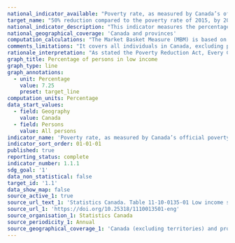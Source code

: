 ```yaml
---
national_indicator_available: "Poverty rate, as measured by Canada’s official poverty line"
target_name: "50% reduction compared to the poverty rate of 2015, by 2030"
national_indicator_description: "This indicator measures the percentage of persons in low income using the Market Basket Measures (MBM), which was adopted as Canada's Official Poverty Line. According to the MBM, a family lives in poverty if it does not have enough income to purchase a specific basket of goods and services in its community."
national_geographical_coverage: 'Canada and provinces'
computation_calculations: "The Market Basket Measure (MBM) is based on the cost of a specific basket of goods and services representing a modest, basic standard of living. It includes the costs of food, clothing, shelter, transportation and other items for a reference family. These costs are compared to the disposable income of families to determine whether or not they fall below the poverty line."
comments_limitations: "It covers all individuals in Canada, excluding persons living on reserves and other Aboriginal settlements in the provinces, the institutionalized population, and households in extremely remote areas with very low population density. Overall, these exclusions amount to less than 2 percent of the population."
rationale_interpretation: "As stated the Poverty Reduction Act, Every Canadian deserves a real and fair chance to succeed, no matter where they live or where they come from. The Act sets poverty reduction targets and establishes the National Advisory Council on Poverty. Canada’s Official Poverty Line, based on the Market Basket Measure, will measure poverty and track progress toward the targets."
graph_title: Percentage of persons in low income
graph_type: line
graph_annotations:
  - unit: Percentage
    value: 7.25
    preset: target_line
computation_units: Percentage
data_start_values:
  - field: Geography
    value: Canada
  - field: Persons
    value: All persons
indicator_name: 'Poverty rate, as measured by Canada’s official poverty line'
indicator_sort_order: 01-01-01
published: true
reporting_status: complete
indicator_number: 1.1.1
sdg_goal: '1'
data_non_statistical: false
target_id: '1.1'
data_show_map: false
source_active_1: true
source_url_text_1: 'Statistics Canada. Table 11-10-0135-01 Low income statistics by age, sex and economic family type'
source_url_1: 'https://doi.org/10.25318/1110013501-eng'
source_organisation_1: Statistics Canada
source_periodicity_1: Annual
source_geographical_coverage_1: 'Canada (excluding territories) and provinces'
---
```

